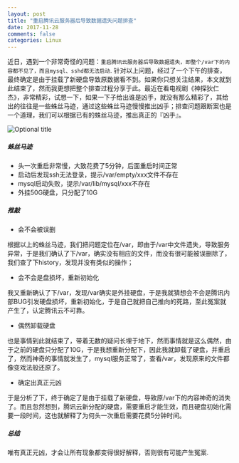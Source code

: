 ```yaml
---
layout: post
title: "重启腾讯云服务器后导致数据遗失问题排查"
date: 2017-11-28
comments: false
categories: Linux
---
```


近日，遇到一个非常奇怪的问题：`重启腾讯云服务器后导致数据遗失，即整个/var下的内容都不见了，而且mysql、sshd都无法启动`. 针对以上问题，经过了一个下午的排查，最终确定是由于挂载了新硬盘导致原数据看不到。如果你只想关注结果，本文就到此结束了，然而我更想把整个排查过程分享于此。最近在看电视剧《神探狄仁杰》，非常精彩，试想一下，如果一下子给出谁是凶手，就没有那么精彩了，其给出的往往是一些蛛丝马迹，通过这些蛛丝马迹慢慢推出凶手；排查问题跟断案也是一个道理，我们可以根据已有的蛛丝马迹，推出真正的『凶手』。

![](https://ss2.bdstatic.com/70cFvnSh_Q1YnxGkpoWK1HF6hhy/it/u=3779694246,1344206214&fm=27&gp=0.jpg "Optional title")

##### 蛛丝马迹

* 头一次重启非常慢，大致花费了5分钟，后面重启时间正常
* 启动后发现ssh无法登录，提示/var/empty/xxx文件不存在
* mysql启动失败，提示/var/lib/mysql/xxx不存在
* 外挂50G硬盘，只分配了10G

##### 推敲

* 会不会被误删

根据以上的蛛丝马迹，我们把问题定位在/var，即由于/var中文件遗失，导致服务异常，于是我们确认了下/var，确实没有相应的文件，而没有很可能被误删除了，我们查了下history，发现并没有类似的操作；

* 会不会是盘损坏，重新初始化

我又重新确认了下/var，发现/var确实是外挂硬盘，于是我就猜想会不会是腾讯内部BUG引发硬盘损坏，重新初始化，于是自己就把自己推向的死路，至此冤案就产生了，认定腾讯云不可靠。


* 偶然卸载硬盘

也是事情到此就结束了，带着无数的疑问长埋于地下，然而事情就是这么偶然，由于之前的硬盘只分配了10G，于是我想重新分配下，因此我就卸载了硬盘，并重启了，然而神奇的事情就发生了，mysql服务正常了，查看/var，发现原来的文件都像变戏法般还原了。

* 确定出真正元凶

于是分析了下，终于确定了是由于挂载了新硬盘，导致原/var下的内容神奇的消失了。而且忽然想到，腾讯云新分配的硬盘，需要重启才能生效，而且硬盘初始化需要一段时间，这也就解释了为何头一次重启需要花费5分钟时间。

##### 总结

唯有真正元凶，才会让所有现象都变得很好解释，否则很有可能产生冤案.



